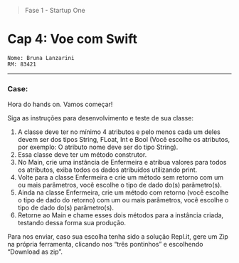 > Fase 1 - Startup One
# Cap 4: Voe com Swift
```
Nome: Bruna Lanzarini
RM: 83421
```
-------------------

### Case: 
<p>Hora do hands on. Vamos começar!

Siga as instruções para desenvolvimento e teste de sua classe:
1. A classe deve ter no mínimo 4 atributos e pelo menos cada um deles devem ser dos tipos String, FLoat, Int e Bool (Você escolhe os atributos, por exemplo: O atributo nome deve ser do tipo String).
2. Essa classe deve ter um método construtor.
3. No Main, crie uma instância de Enfermeira e atribua valores para todos os atributos, exiba todos os dados atribuídos utilizando print.
4. Volte para a classe Enfermeira e crie um método sem retorno com um ou mais parâmetros, você escolhe o tipo de dado do(s) parâmetro(s).
5. Ainda na classe Enfermeira, crie um método com retorno (você escolhe o tipo de dado do retorno) com um ou mais parâmetros, você escolhe o tipo de dado do(s) parâmetro(s).
6. Retorne ao Main e chame esses dois métodos para a instância criada, testando dessa forma sua produção.
 

Para nos enviar, caso sua escolha tenha sido a solução Repl.it, gere um Zip na própria ferramenta, clicando nos “três pontinhos” e escolhendo “Download as zip”.

</p>
